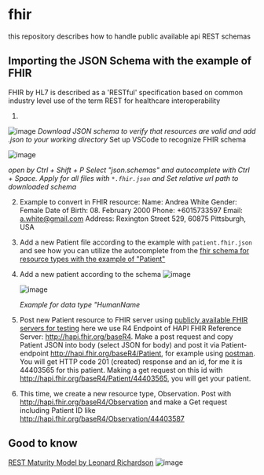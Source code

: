 # fhir
this repository describes how to handle public available api REST schemas

## Importing the JSON Schema with the example of FHIR
 FHIR by HL7 is described as a 'RESTful' specification based on common industry level use of the term REST for healthcare interoperability
 
1.
![image](https://github.com/18Dominik/fhir/assets/35842490/6ce50dfb-0eb8-4f00-abbb-334f74d45695)
*Download JSON schema to verify that resources are valid and add .json to your working directory*
Set up VSCode to recognize FHIR schema
   
   ![image](https://github.com/18Dominik/fhir/assets/35842490/005df728-af63-49cc-bd4e-deda36d76f13)

   *open by Ctrl + Shift + P
   Select "json.schemas" and autocomplete with Ctrl + Space. Apply for all files with ```*.fhir.json``` and Set relative url path to downloaded schema*

2. Example to convert in FHIR resource:
   Name: Andrea White
   Gender: Female
   Date of Birth: 08. February 2000
   Phone: +6015733597
   Email: a.white@gmail.com
   Address: Rexington Street 529, 60875 Pittsburgh, USA
3. Add a new Patient file according to the example with ```patient.fhir.json``` and see how you can utilize the autocomplete from the [fhir schema for resource types with the example of "Patient"](https://build.fhir.org/patient.html)
   
4. Add a new patient according to the schema
    ![image](https://github.com/18Dominik/fhir/assets/35842490/bec5091a-bcf6-4886-b306-11b398126d6c)

   
   ![image](https://github.com/18Dominik/fhir/assets/35842490/66ceddbb-d35b-49ee-8e45-568a46c3516d)

    *Example for data type "HumanName*
5. Post new Patient resource to FHIR server using [publicly available FHIR servers for testing](https://confluence.hl7.org/display/FHIR/Public+Test+Servers)
   here we use R4 Endpoint of HAPI FHIR Reference Server: http://hapi.fhir.org/baseR4. Make a post request and copy Patient JSON into body (select JSON for body) and post it via Patient-endpoint http://hapi.fhir.org/baseR4/Patient, for
   example using [postman](https://www.postman.com/). You will get  HTTP code 201 (created) response and an id, for me it is 44403565 for this patient. Making a get request on this id with http://hapi.fhir.org/baseR4/Patient/44403565, you will get your patient.
6. This time, we create a new resource type, Observation. Post with http://hapi.fhir.org/baseR4/Observation and make a Get request including Patient ID like http://hapi.fhir.org/baseR4/Observation/44403587
   



   
## Good to know
[REST Maturity Model by Leonard Richardson](https://martinfowler.com/articles/richardsonMaturityModel.html)
![image](https://github.com/18Dominik/fhir/assets/35842490/1d28b845-9fbb-47b4-ba69-02a2302c0476)

